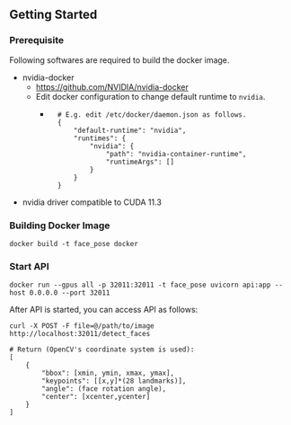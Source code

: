 

## Getting Started
### Prerequisite

Following softwares are required to build the docker image.

* nvidia-docker
  - https://github.com/NVIDIA/nvidia-docker
  - Edit docker configuration to change default runtime to `nvidia`.
    - ```
        # E.g. edit /etc/docker/daemon.json as follows.
        {
            "default-runtime": "nvidia",
            "runtimes": {
                "nvidia": {
                    "path": "nvidia-container-runtime",
                    "runtimeArgs": []
                }
            }
        }
        ```
* nvidia driver compatible to CUDA 11.3

### Building Docker Image

```
docker build -t face_pose docker
```

### Start API

```
docker run --gpus all -p 32011:32011 -t face_pose uvicorn api:app --host 0.0.0.0 --port 32011
```

After API is started, you can access API as follows:

```
curl -X POST -F file=@/path/to/image http://localhost:32011/detect_faces

# Return (OpenCV's coordinate system is used):
[
    {
        "bbox": [xmin, ymin, xmax, ymax],
        "keypoints": [[x,y]*(28 landmarks)],
        "angle": (face rotation angle),
        "center": [xcenter,ycenter]
    }
]
```